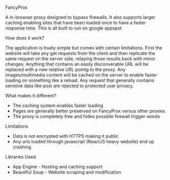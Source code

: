 FancyProx

A in-browser proxy designed to bypass firewalls. It also supports larger caching enabling sites that have been loaded once to have a faster response time. This is all built to run on google appspot

How does it work?

The application is truely simple but comes with certain limitations. First the website will take any get requests from the client and then replicate the same request on the server side, relaying those results back with minor changes. Anything that contains an easily disconverable URL will be replaced with a new relative URL pointg to the proxy. Any images/multimedia content will be cached on the server to enable faster loading on something like a reload. Any request that generally contains senstive data like post are rejected to protected user privacy. 

What makes it different?

- The caching system enables faster loading
- Pages are generally better preserved on FancyProx versus other proxies
- The proxy is completely free and hides possible firewall trigger-words 

Limitations

- Data is not encrypted with HTTPS making it public
- Any urls loaded through javascript (ReactJS heavy website) end up crashing

Libraries Used

- App Engine - Hosting and caching support
- Beautiful Soup - Website scraping and modification
